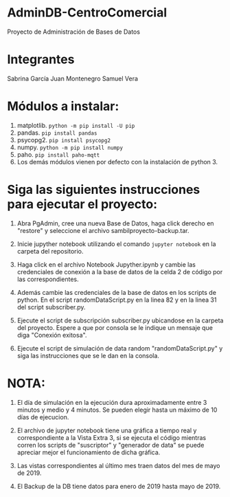 # AdminDB-CentroComercial
Proyecto de Administración de Bases de Datos

# Integrantes
 Sabrina García
 Juan Montenegro
 Samuel Vera

# Módulos a instalar:

1. matplotlib. `python -m pip install -U pip`
2. pandas. `pip install pandas`
3. psycopg2. `pip install psycopg2`
4. numpy. `python -m pip install numpy`
5. paho. `pip install paho-mqtt`
6. Los demás módulos vienen por defecto con la instalación de python 3.

# Siga las siguientes instrucciones para ejecutar el proyecto:
1. Abra PgAdmin, cree una nueva Base de Datos, haga click derecho en "restore" y seleccione el archivo sambilproyecto-backup.tar.
 
2. Inicie jupyther notebook utilizando el comando `jupyter notebook` en la carpeta del repositorio.
 
3. Haga click en el archivo Notebook Jupyther.ipynb y cambie las credenciales de conexión a la base de datos de la celda 2 de código por las correspondientes.
 
4. Además cambie las credenciales de la base de datos en los scripts de python. En el script randomDataScript.py en la linea 82 y en la linea 31 del script subscriber.py.

4. Ejecute el script de subscripción subscriber.py ubicandose en la carpeta del proyecto. Espere a que por consola se le indique un mensaje que diga "Conexión exitosa".

5. Ejecute el script de simulación de data random "randomDataScript.py" y siga las instrucciones que se le dan en la consola.

# NOTA:
1. El día de simulación en la ejecución dura aproximadamente entre 3 minutos y medio y 4 minutos. Se pueden elegir hasta un máximo de 10 días de ejecucion.

2. El archivo de jupyter notebook tiene una gráfica a tiempo real y correspondiente a la Vista Extra 3, si se ejecuta el código mientras corren los scripts de "suscriptor" y "generador de data" se puede apreciar mejor el funcionamiento de dicha gráfica.

3. Las vistas correspondientes al último mes traen datos del mes de mayo de 2019.

4. El Backup de la DB tiene datos para enero de 2019 hasta mayo de 2019.

